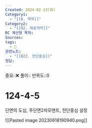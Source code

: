 ```yaml
---
Created: 2024-02-13(화)
Category1:
  - "[[6. 역학]]"
Category2:
  - "[[02. 재료역학]]"
RC 계산형 목차: 
Sources: 
tags:
  - 🧮
관련노트:
  - "[[B22. 전단중심]]"
정답:
---
```

중요::❌
풀이::
반복도::0
#  124-4-5

단면의 도심, 주단면2차모멘트, 전단중심 설정

![[Pasted image 20230618190940.png]]